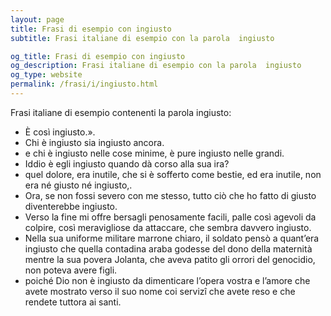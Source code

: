 ```yaml
---
layout: page
title: Frasi di esempio con ingiusto 
subtitle: Frasi italiane di esempio con la parola  ingiusto

og_title: Frasi di esempio con ingiusto 
og_description: Frasi italiane di esempio con la parola  ingiusto
og_type: website
permalink: /frasi/i/ingiusto.html
---
```


Frasi italiane di esempio contenenti la parola ingiusto:


- È così ingiusto.».
- Chi è ingiusto sia ingiusto ancora.
- e chi è ingiusto nelle cose minime, è pure ingiusto nelle grandi.
- Iddio è egli ingiusto quando dà corso alla sua ira?
- quel dolore, era inutile, che si è sofferto come bestie, ed era inutile, non era né giusto né ingiusto,.
- Ora, se non fossi severo con me stesso, tutto ciò che ho fatto di giusto diventerebbe ingiusto.
- Verso la fine mi offre bersagli penosamente facili, palle così agevoli da colpire, così meravigliose da attaccare, che sembra davvero ingiusto.
- Nella sua uniforme militare marrone chiaro, il soldato pensò a quant’era ingiusto che quella contadina araba godesse del dono della maternità mentre la sua povera Jolanta, che aveva patito gli orrori del genocidio, non poteva avere figli.
- poiché Dio non è ingiusto da dimenticare l’opera vostra e l’amore che avete mostrato verso il suo nome coi servizî che avete reso e che rendete tuttora ai santi.

